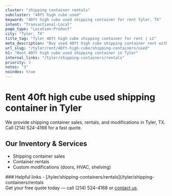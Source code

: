 ```yaml
---
cluster: "shipping container rentals"
subcluster: "40ft high cube used"
keyword: "40ft high cube used shipping container for rent Tyler, TX"
intent: "Transactional-Local"
page_type: "Location-Product"
city: "Tyler, TX"
title_tag: "Tyler 40ft high cube shipping container for rent | LC"
meta_description: "Buy used 40ft high cube shipping container rent with local delivery in Tyler, TX. LC Container — local Since 2003. Request a fast quote today."
url_slug: "/tyler/rent/40ft-high-cube/shipping-containers/used"
h1: "Rent 40ft high cube used shipping container in Tyler"
internal_links: "/tyler/shipping-containers/rentals"
priority: 3
notes: "3"
noindex: true
---
```


# Rent 40ft high cube used shipping container in Tyler

We provide shipping container sales, rentals, and modifications in Tyler, TX. Call (214) 524-4168 for a fast quote.

## Our Inventory & Services
- Shipping container sales
- Container rentals
- Custom modifications (doors, HVAC, shelving)

<div data-section="internal-links">
### Helpful links
- [/tyler/shipping-containers/rentals](/tyler/shipping-containers/rentals
</div>

<div data-section="cta">
Get your free quote today — call (214) 524-4168 or <a href="/contact">contact us</a>.
</div>

<script type="application/ld+json">{"@context":"https://schema.org","@type":"FAQPage","mainEntity":[{"@type":"Question","name":"How much does delivery cost in Tyler, TX?","acceptedAnswer":{"@type":"Answer","text":"Delivery costs vary by distance and container size. Most deliveries in Tyler, TX range from $150-$300. Call (214) 524-4168 for an exact quote based on your specific location."}},{"@type":"Question","name":"Do you offer financing or payment plans?","acceptedAnswer":{"@type":"Answer","text":"We accept major credit cards, checks, and can discuss commercial terms for bulk purchases. Call (214) 524-4168 to discuss options."}},{"@type":"Question","name":"Can you customize containers in Tyler, TX?","acceptedAnswer":{"@type":"Answer","text":"Yes — we perform modifications like doors, HVAC, insulation, and shelving. Request a custom quote at (214) 524-4168 or via our contact form."}}]}</script>
